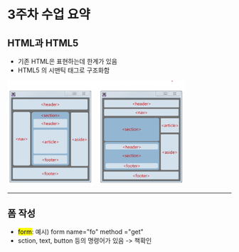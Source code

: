 # 3주차 수업 요약

##  HTML과 HTML5
  - 기존 HTML은 표현하는데 한계가 있음
  - HTML5 의 시맨틱 태그로 구조화함
<img src = "시맨틱태그.png" width="400px">

---

##  폼 작성
  - <mark>form</mark>: 예시) form name="fo" method ="get"
  - sction, text, button 등의 명령어가 있음 -> 책확인

